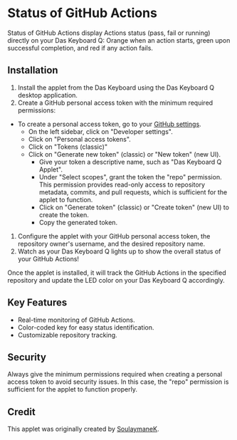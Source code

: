 Status of GitHub Actions
========================

Status of GitHub Actions display Actions status (pass, fail or running) directly on your Das Keyboard Q:
 Orange when an action starts, green upon successful completion, and red if any action fails.

Installation
------------

1. Install the applet from the Das Keyboard using the Das Keyboard Q desktop application.
1. Create a GitHub personal access token with the minimum required permissions:

* To create a personal access token, go to your [GitHub settings](https://github.com/settings/tokens).
  * On the left sidebar, click on "Developer settings".
  * Click on "Personal access tokens".
  * Click on "Tokens (classic)"
  * Click on "Generate new token" (classic) or "New token" (new UI).
    * Give your token a descriptive name, such as "Das Keyboard Q Applet".
    * Under "Select scopes", grant the token the "repo" permission. This permission provides read-only access to repository metadata, commits, and pull requests, which is sufficient for the applet to function.
    * Click on "Generate token" (classic) or "Create token" (new UI) to create the token.
    * Copy the generated token.

1. Configure the applet with your GitHub personal access token, the repository owner's username, 
and the desired repository name.
1. Watch as your Das Keyboard Q lights up to show the overall status of your GitHub Actions!

Once the applet is installed, it will track the GitHub Actions in the specified repository 
and update the LED color on your Das Keyboard Q accordingly.

Key Features
------------

* Real-time monitoring of GitHub Actions.
* Color-coded key for easy status identification.
* Customizable repository tracking.

Security
--------

Always give the minimum permissions required when creating a personal access token to avoid security issues. In this case, the "repo" permission is sufficient for the applet to function properly.

Credit
------

This applet was originally created by [SoulaymaneK](https://github.com/SoulaymaneK/daskeyboard-applet--action-status-for-github).
